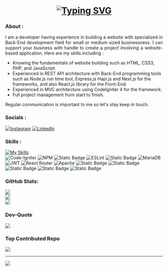 <!-- typing effect -->
<h1 align="center">
  <a href="https://git.io/typing-svg">
    <img src="https://readme-typing-svg.demolab.com?font=Quicksand&duration=3000&pause=1000&color=96D0FF&center=true&vCenter=true&width=450&lines=hello%2C+there+!+👋;it's+Destantomy+here+!;welcome+to+my+github+profile+!" alt="Typing SVG" />
  </a>
</h1>
<!-- /typing effect -->

<!-- GPRM -->

### About :
<p align="justify" font-family="Quicksand">I am a developer having experience in building a website with specialized in Back-End development field for small or medium sized businessness. I can support your business with handle to create a project involving a website-based application. Here are my skills including : <ul>
  <li>Knowing the fundamentals of website building such as HTML, CSS3, PHP, and JavaScript.</li>
  <li>Experienced in REST API architecture with Back-End programming tools such as Node.js run time tool, Express.js Hapi.js and Next.js for the frameworks, and also React.js library for the Front-End.</li>
  <li>Experienced in MVC architecture using CodeIgniter 4 for the framework.</li>
  <li>Full project management from start to finish.</li>
</ul>
Regular communication is important to me so let's stay keep in touch. </p>

### Socials :
[![Instagram](https://img.shields.io/badge/Instagram-%23E4405F.svg?logo=Instagram&logoColor=white&style=for-the-badge)](https://instagram.com/itsdesta_) [![LinkedIn](https://img.shields.io/badge/LinkedIn-%230077B5.svg?logo=linkedin&logoColor=white&style=for-the-badge)](https://linkedin.com/in/destanto-muhamad-yusuf-497834272) 

### Skills :
[![My Skills](https://skillicons.dev/icons?i=javascript,php,html,css,cpp,mongodb,express,react,nodejs,nextjs,nestjs,ts,postman,rabbitmq,aws,codepen,git,github,githubactions,vscode,bootstrap,mysql,postgres,arduino,ae,ai,sketchup&perline=10)](https://skillicons.dev) <br /> ![Code-Igniter](https://img.shields.io/badge/CodeIgniter-%23EF4223.svg?style=for-the-badge&logo=codeIgniter&logoColor=white) ![NPM](https://img.shields.io/badge/NPM-%23000000.svg?style=for-the-badge&logo=npm&logoColor=white) ![Static Badge](https://img.shields.io/badge/hapi-js-orange?style=for-the-badge) ![ESLint](https://img.shields.io/badge/ESLint-4B3263?style=for-the-badge&logo=eslint&logoColor=white) ![Static Badge](https://img.shields.io/badge/Nodemon-566573?style=for-the-badge&logo=Nodemon) ![MariaDB](https://img.shields.io/badge/MariaDB-003545?style=for-the-badge&logo=mariadb&logoColor=white) ![JWT](https://img.shields.io/badge/JWT-black?style=for-the-badge&logo=JSON%20web%20tokens) ![React Router](https://img.shields.io/badge/React_Router-CA4245?style=for-the-badge&logo=react-router&logoColor=white) ![Apache](https://img.shields.io/badge/apache-%23D42029.svg?style=for-the-badge&logo=apache&logoColor=white) 
![Static Badge](https://img.shields.io/badge/.ENV-566573?style=for-the-badge&logo=dotenv) ![Static Badge](https://img.shields.io/badge/Mail-trap-29D276?style=for-the-badge) ![Static Badge](https://img.shields.io/badge/COMPOSER-6A6A6A?style=for-the-badge&logo=Composer) ![Static Badge](https://img.shields.io/badge/REST-API-FFBF00?style=for-the-badge) ![Static Badge](https://img.shields.io/badge/Linux-Mint-87CF3E?style=for-the-badge&logo=linuxmint)

<!-- badges
![C++](https://img.shields.io/badge/c++-%2300599C.svg?style=for-the-badge&logo=c%2B%2B&logoColor=white) ![CSS3](https://img.shields.io/badge/css3-%231572B6.svg?style=for-the-badge&logo=css3&logoColor=white) ![HTML5](https://img.shields.io/badge/html5-%23E34F26.svg?style=for-the-badge&logo=html5&logoColor=white) ![JavaScript](https://img.shields.io/badge/javascript-%23323330.svg?style=for-the-badge&logo=javascript&logoColor=%23F7DF1E) ![PHP](https://img.shields.io/badge/php-%23777BB4.svg?style=for-the-badge&logo=php&logoColor=white) ![AWS](https://img.shields.io/badge/AWS-%23FF9900.svg?style=for-the-badge&logo=amazon-aws&logoColor=white) ![Bootstrap](https://img.shields.io/badge/bootstrap-%23563D7C.svg?style=for-the-badge&logo=bootstrap&logoColor=white) ![Express.js](https://img.shields.io/badge/express.js-%23404d59.svg?style=for-the-badge&logo=express&logoColor=%2361DAFB) ![NodeJS](https://img.shields.io/badge/node.js-6DA55F?style=for-the-badge&logo=node.js&logoColor=white) ![GitHub](https://img.shields.io/badge/GitHub-%23121011.svg?style=for-the-badge&logo=github&logoColor=white) ![React](https://img.shields.io/badge/react-%2320232a.svg?style=for-the-badge&logo=react&logoColor=%2361DAFB) ![MongoDB](https://img.shields.io/badge/MongoDB-%234ea94b.svg?style=for-the-badge&logo=mongodb&logoColor=white) ![MySQL](https://img.shields.io/badge/mysql-%2300f.svg?style=for-the-badge&logo=mysql&logoColor=white) ![Postgres](https://img.shields.io/badge/postgres-%23316192.svg?style=for-the-badge&logo=postgresql&logoColor=white) ![Adobe After Effects](https://img.shields.io/badge/Adobe%20After%20Effects-9999FF.svg?style=for-the-badge&logo=Adobe%20After%20Effects&logoColor=white) ![Adobe Illustrator](https://img.shields.io/badge/adobeillustrator-%23FF9A00.svg?style=for-the-badge&logo=adobeillustrator&logoColor=white) ![GIT](https://img.shields.io/badge/Git-fc6d26?style=for-the-badge&logo=git&logoColor=white) ![LINUX](https://img.shields.io/badge/Linux-FCC624?style=for-the-badge&logo=linux&logoColor=black) ![Arduino](https://img.shields.io/badge/-Arduino-00979D?style=for-the-badge&logo=Arduino&logoColor=white)  ![Postman](https://img.shields.io/badge/Postman-FF6C37?style=for-the-badge&logo=postman&logoColor=white)
![Static Badge](https://img.shields.io/badge/SCSS-salmon)
![Static Badge](https://img.shields.io/badge/Tesla-yellow?style=for-the-badge&logo=Tesla)
/badges -->

### GitHub Stats:
![](https://github-readme-stats.vercel.app/api?username=Destantomy&theme=tokyonight&hide_border=false&include_all_commits=true&count_private=true)<br/>
![](https://github-readme-streak-stats.herokuapp.com/?user=Destantomy&theme=tokyonight&hide_border=false)<br/>
![](https://github-readme-stats.vercel.app/api/top-langs/?username=Destantomy&theme=tokyonight&hide_border=false&include_all_commits=true&count_private=true&layout=compact)

### Dev-Quote
![](https://quotes-github-readme.vercel.app/api?type=horizontal&theme=tokyonight)

### Top Contributed Repo
![](https://github-contributor-stats.vercel.app/api?username=Destantomy&limit=5&theme=dark&combine_all_yearly_contributions=true)

---
[![](https://visitcount.itsvg.in/api?id=Destantomy&icon=0&color=0)](https://visitcount.itsvg.in)

<!-- Proudly created with GPRM ( https://gprm.itsvg.in ) -->

<!-- /GPRM -->
